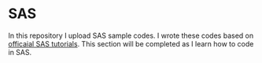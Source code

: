 # SAS

In this repository I upload SAS sample codes. I wrote these codes based on 
[officaial SAS tutorials](https://video.sas.com/detail/videos/how-to-tutorials/video/4573016758001/creating-a-sas-table-from-a-csv-file?autoStart=true). 
This section will be completed as I learn how to code in SAS.
